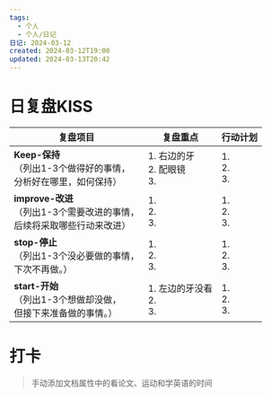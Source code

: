 ```yaml
---
tags:
  - 个人
  - 个人/日记
日记: 2024-03-12
created: 2024-03-12T19:00
updated: 2024-03-13T20:42
---
```



# 日复盘KISS
| **复盘项目**                                             | **复盘重点**                 | **行动计划**          |
| ---------------------------------------------------- | ------------------------ | ----------------- |
| **Keep-保持**<br>（列出1-3个做得好的事情，<br>   分析好在哪里，如何保持）     | 1.  右边的牙<br>2. 配眼镜<br>3. | 1.  <br>2. <br>3. |
| **improve-改进**<br>（列出1-3个需要改进的事情，<br>  后续将采取哪些行动来改进） | 1.  <br>2. <br>3.        | 1.  <br>2. <br>3. |
| **stop-停止**<br>（列出1-3个没必要做的事情，<br>下次不再做。）            | 1.  <br>2. <br>3.        | 1.  <br>2. <br>3. |
| **start-开始**<br>（列出1-3个想做却没做，<br>但接下来准备做的事情。）        | 1.  左边的牙没看<br>2. <br>3.  | 1.  <br>2. <br>3. |


# 打卡
> 手动添加文档属性中的看论文、运动和学英语的时间


